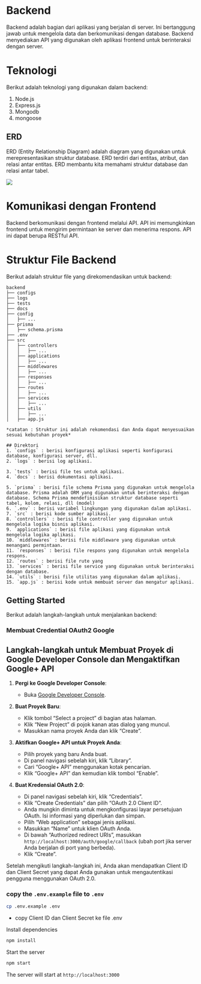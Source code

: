 # Backend

Backend adalah bagian dari aplikasi yang berjalan di server. Ini bertanggung jawab untuk mengelola data dan berkomunikasi dengan database. Backend menyediakan API yang digunakan oleh aplikasi frontend untuk berinteraksi dengan server.

# Teknologi

Berikut adalah teknologi yang digunakan dalam backend:

1. Node.js
2. Express.js
3. Mongodb
4. mongoose

## ERD

ERD (Entity Relationship Diagram) adalah diagram yang digunakan untuk merepresentasikan struktur database. ERD terdiri dari entitas, atribut, dan relasi antar entitas. ERD membantu kita memahami struktur database dan relasi antar tabel.

<!-- image erd ./ERD.png -->
<image src="ERD.png"/>

# Komunikasi dengan Frontend

Backend berkomunikasi dengan frontend melalui API. API ini memungkinkan frontend untuk mengirim permintaan ke server dan menerima respons. API ini dapat berupa RESTful API.

# Struktur File Backend

Berikut adalah struktur file yang direkomendasikan untuk backend:

```
backend
├── configs
├── logs
├── tests
├── docs
├── config
│   ├── ...
├── prisma
│   ├── schema.prisma
├── .env
├── src
│   ├── controllers
│   │   ├── ...
│   ├── applications
│   │   ├── ...
│   ├── middlewares
│   │   ├── ...
│   ├── responses
│   │   ├── ...
│   ├── routes
│   │   ├── ...
│   ├── services
│   │   ├── ...
│   ├── utils
│   │   ├── ...
│   ├── app.js

*catatan : Struktur ini adalah rekomendasi dan Anda dapat menyesuaikan sesuai kebutuhan proyek*

## Direktori
1. `configs` : berisi konfigurasi aplikasi seperti konfigurasi database, konfigurasi server, dll.
2. `logs` : berisi log aplikasi.

3. `tests` : berisi file tes untuk aplikasi.
4. `docs` : berisi dokumentasi aplikasi.

5. `prisma` : berisi file schema Prisma yang digunakan untuk mengelola database. Prisma adalah ORM yang digunakan untuk berinteraksi dengan database. Schema Prisma mendefinisikan struktur database seperti tabel, kolom, relasi, dll (model)
6. `.env` : berisi variabel lingkungan yang digunakan dalam aplikasi.
7. `src` : berisi kode sumber aplikasi.
8. `controllers` : berisi file controller yang digunakan untuk mengelola logika bisnis aplikasi.
9. `applications` : berisi file aplikasi yang digunakan untuk mengelola logika aplikasi.
10. `middlewares` : berisi file middleware yang digunakan untuk menangani permintaan.
11. `responses` : berisi file respons yang digunakan untuk mengelola respons.
12. `routes` : berisi file rute yang
13. `services` : berisi file service yang digunakan untuk berinteraksi dengan database.
14. `utils` : berisi file utilitas yang digunakan dalam aplikasi.
15. `app.js` : berisi kode untuk membuat server dan mengatur aplikasi.
```

## Getting Started

Berikut adalah langkah-langkah untuk menjalankan backend:

<!-- buka halaman  -->

### Membuat Credential OAuth2 Google

## Langkah-langkah untuk Membuat Proyek di Google Developer Console dan Mengaktifkan Google+ API

1. **Pergi ke Google Developer Console**:

   - Buka [Google Developer Console](https://console.developers.google.com/).

2. **Buat Proyek Baru**:

   - Klik tombol “Select a project” di bagian atas halaman.
   - Klik “New Project” di pojok kanan atas dialog yang muncul.
   - Masukkan nama proyek Anda dan klik “Create”.

3. **Aktifkan Google+ API untuk Proyek Anda**:

   - Pilih proyek yang baru Anda buat.
   - Di panel navigasi sebelah kiri, klik “Library”.
   - Cari “Google+ API” menggunakan kotak pencarian.
   - Klik “Google+ API” dan kemudian klik tombol “Enable”.

4. **Buat Kredensial OAuth 2.0**:
   - Di panel navigasi sebelah kiri, klik “Credentials”.
   - Klik “Create Credentials” dan pilih “OAuth 2.0 Client ID”.
   - Anda mungkin diminta untuk mengkonfigurasi layar persetujuan OAuth. Isi informasi yang diperlukan dan simpan.
   - Pilih “Web application” sebagai jenis aplikasi.
   - Masukkan “Name” untuk klien OAuth Anda.
   - Di bawah “Authorized redirect URIs”, masukkan `http://localhost:3000/auth/google/callback` (ubah port jika server Anda berjalan di port yang berbeda).
   - Klik “Create”.

Setelah mengikuti langkah-langkah ini, Anda akan mendapatkan Client ID dan Client Secret yang dapat Anda gunakan untuk mengautentikasi pengguna menggunakan OAuth 2.0.

### copy the `.env.example` file to `.env`

```bash
cp .env.example .env
```

- copy Client ID dan Client Secret ke file .env

Install dependencies

```bash
npm install
```

Start the server

```bash
npm start
```

The server will start at `http://localhost:3000`
